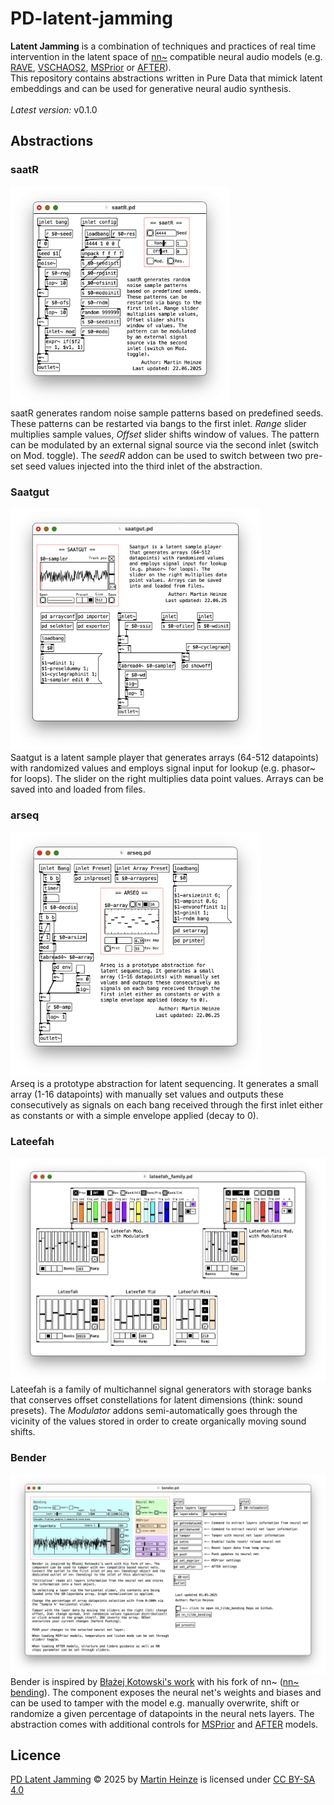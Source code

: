 # PD-latent-jamming
**Latent Jamming** is a combination of techniques and practices of real time intervention in the latent space of [nn~](https://github.com/acids-ircam/nn_tilde) compatible neural audio models (e.g. [RAVE](https://github.com/acids-ircam/RAVE), [VSCHAOS2](https://github.com/acids-ircam/vschaos2), [MSPrior](https://github.com/caillonantoine/msprior) or [AFTER](https://github.com/acids-ircam/AFTER)). \
This repository contains abstractions written in Pure Data that mimick latent embeddings and can be used for generative neural audio synthesis. \
 \
*Latest version:* v0.1.0

## Abstractions
### saatR
<img src="./assets/saatR.png" alt="saatR" width="350" height="auto">\
saatR generates random noise sample patterns based on predefined seeds. These patterns can be restarted via bangs to the first inlet. *Range* slider multiplies sample values, *Offset* slider shifts window of values. The pattern can be modulated by an external signal source via the second inlet (switch on Mod. toggle). The *seedR* addon can be used to switch between two pre-set seed values injected into the third inlet of the abstraction.  
### Saatgut
<img src="./assets/saatgut.png" alt="Saatgut" width="400" height="auto">\
Saatgut is a latent sample player that generates arrays (64-512 datapoints) with randomized values and employs signal input for lookup (e.g. phasor~ for loops). The slider on the right multiplies data point values. Arrays can be saved into and loaded from files.
### arseq
<img src="./assets/arseq.png" alt="Arseq" width="400" height="auto">\
Arseq is a prototype abstraction for latent sequencing. It generates a small array (1-16 datapoints) with manually set values and outputs these consecutively as signals on each bang received through the first inlet either as constants or with a simple envelope applied (decay to 0).
### Lateefah
<img src="./assets/lateefah.png" alt="Lateefah" width="600" height="auto">\
Lateefah is a family of multichannel signal generators with storage banks that conserves offset constellations for latent dimensions (think: sound presets). The *Modulator* addons semi-automatically goes through the vicinity of the values stored in order to create organically moving sound shifts.
### Bender
<img src="./assets/bender.png" alt="Bender" width="800" height="auto">\
Bender is inspired by [Błażej Kotowski's work](https://github.com/blazejkotowski) with his fork of nn~ ([nn~ bending](https://github.com/blazejkotowski/nn_tilde_bending)).
The component exposes the neural net's weights and biases and can be used to tamper with the model e.g. manually overwrite, shift or randomize a given percentage of datapoints in the neural nets layers. The abstraction comes with additional controls for [MSPrior](https://github.com/caillonantoine/msprior) and [AFTER](https://github.com/acids-ircam/AFTER) models.
## Licence
<a href="https://github.com/devstermarts/PD-latent-jamming">PD Latent Jamming</a> © 2025 by <a href="https://github.com/devstermarts">Martin Heinze</a> is licensed under <a href="https://creativecommons.org/licenses/by-sa/4.0/">CC BY-SA 4.0</a>
